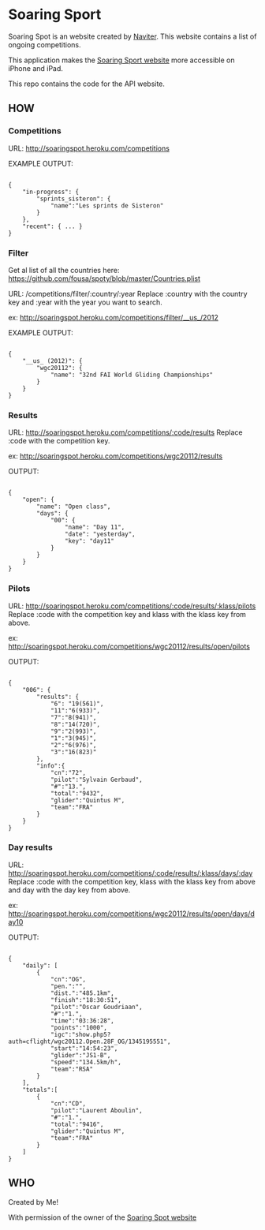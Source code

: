 Soaring Sport
=============

Soaring Spot is an website created by [Naviter](http://www.naviter.si). This website contains a list of ongoing competitions.

This application makes the [Soaring Sport website](http://soaringspot.com/) more accessible on iPhone and iPad.

This repo contains the code for the API website.

HOW
---

### Competitions

URL: http://soaringspot.heroku.com/competitions

EXAMPLE OUTPUT:
<pre><code>
{
	"in-progress": {
		"sprints_sisteron": {
			"name":"Les sprints de Sisteron"
		}
	},
	"recent": { ... }
}
</code></pre>

### Filter

Get al list of all the countries here: https://github.com/fousa/spoty/blob/master/Countries.plist

URL: /competitions/filter/:country/:year
Replace :country with the country key and :year with the year you want to search.

ex: http://soaringspot.heroku.com/competitions/filter/__us_/2012

EXAMPLE OUTPUT:
<pre><code>
{
	"__us_ (2012)": {
		"wgc20112": {
			"name": "32nd FAI World Gliding Championships"
		}
	}
}
</code></pre>
	
### Results

URL: http://soaringspot.heroku.com/competitions/:code/results
Replace :code with the competition key.

ex: http://soaringspot.heroku.com/competitions/wgc20112/results

OUTPUT:
<pre><code>
{
	"open": { 
		"name": "Open class",
		"days": {
			"00": {
				"name": "Day 11",
				"date": "yesterday",
				"key": "day11"
			}
		}
	}
}
</code></pre>

### Pilots

URL: http://soaringspot.heroku.com/competitions/:code/results/:klass/pilots
Replace :code with the competition key and klass with the klass key from above.

ex: http://soaringspot.heroku.com/competitions/wgc20112/results/open/pilots

OUTPUT: 
<pre><code>
{
	"006": { 
		"results": { 
			"6": "19(561)",
			"11":"6(933)",
			"7":"8(941)",
			"8":"14(720)",
			"9":"2(993)",
			"1":"3(945)",
			"2":"6(976)",
			"3":"16(823)"
		},
		"info":{ 
			"cn":"72",
			"pilot":"Sylvain Gerbaud",
			"#":"13.",
			"total":"9432",
			"glider":"Quintus M",
			"team":"FRA"
		}
	}
}
</code></pre>
	
### Day results

URL: http://soaringspot.heroku.com/competitions/:code/results/:klass/days/:day
Replace :code with the competition key, klass with the klass key from above and day with the day key from above.

ex: http://soaringspot.heroku.com/competitions/wgc20112/results/open/days/day10

OUTPUT: 
<pre><code>
{
	"daily": [
		{
			"cn":"OG",
			"pen.":"",
			"dist.":"485.1km",
			"finish":"18:30:51",
			"pilot":"Oscar Goudriaan",
			"#":"1.",
			"time":"03:36:28",
			"points":"1000",
			"igc":"show.php5?auth=cflight/wgc20112.Open.28F_OG/1345195551",
			"start":"14:54:23",
			"glider":"JS1-B",
			"speed":"134.5km/h",
			"team":"RSA"
		}
	],
	"totals":[
		{
			"cn":"CD",
			"pilot":"Laurent Aboulin",
			"#":"1.",
			"total":"9416",
			"glider":"Quintus M",
			"team":"FRA"
		}
	]
}
</code></pre>
	

WHO
---

Created by Me!

With permission of the owner of the [Soaring Spot website](http://soaringspot.com/)

